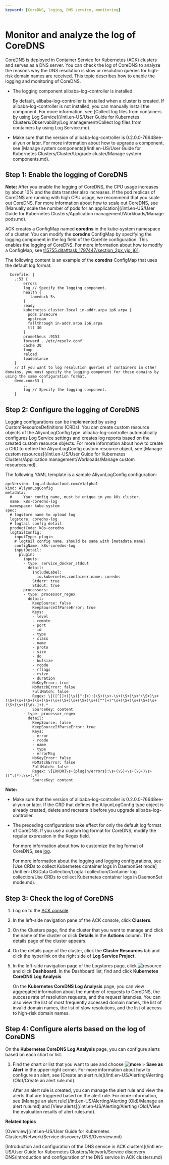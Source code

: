 ```yaml
---
keyword: [CoreDNS, loging, DNS service, monitoring]
---
```


# Monitor and analyze the log of CoreDNS

CoreDNS is deployed in Container Service for Kubernetes \(ACK\) clusters and serves as a DNS server. You can check the log of CoreDNS to analyze the reasons why the DNS resolution is slow or resolution queries for high-risk domain names are received. This topic describes how to enable the logging and monitoring of CoreDNS.

-   The logging component alibaba-log-controller is installed.

    By default, alibaba-log-controller is installed when a cluster is created. If alibaba-log-controller is not installed, you can manually install the component. For more information, see [Collect log files from containers by using Log Service](/intl.en-US/User Guide for Kubernetes Clusters/Observability/Log management/Collect log files from containers by using Log Service.md).

-   Make sure that the version of alibaba-log-controller is 0.2.0.0-76648ee-aliyun or later. For more information about how to upgrade a component, see [Manage system components](/intl.en-US/User Guide for Kubernetes Clusters/Cluster/Upgrade cluster/Manage system components.md).

## Step 1: Enable the logging of CoreDNS

**Note:** After you enable the logging of CoreDNS, the CPU usage increases by about 10% and the data transfer also increases. If the pod replicas of CoreDNS are running with high CPU usage, we recommend that you scale out CoreDNS. For more information about how to scale out CoreDNS, see [Manually scale the number of pods for an application](/intl.en-US/User Guide for Kubernetes Clusters/Application management/Workloads/Manage pods.md).

ACK creates a ConfigMap named **coredns** in the kube-system namespace of a cluster. You can modify the **coredns** ConfigMap by specifying the logging component in the log field of the Corefile configuration. This enables the logging of CoreDNS. For more information about how to modify a ConfigMap, see [t15755.dita\#task\_1797447/section\_2px\_yjo\_j61](t15755.dita#task_1797447/section_2px_yjo_j61).

The following content is an example of the **coredns** ConfigMap that uses the default log format:

```
  Corefile: |
    .:53 {
        errors
        log // Specify the logging component. 
        health {
           lameduck 5s
        }
        ready
        kubernetes cluster.local in-addr.arpa ip6.arpa {
          pods insecure
          upstream
          fallthrough in-addr.arpa ip6.arpa
          ttl 30
        }
        prometheus :9153
        forward . /etc/resolv.conf
        cache 30
        loop
        reload
        loadbalance
    }
    // If you want to log resolution queries of containers in other domains, you must specify the logging component for these domains by using the same configuration format. 
    demo.com:53 {
        ... 
        log // Specify the logging component. 
    }
```

## Step 2: Configure the logging of CoreDNS

Logging configurations can be implemented by using CustomResourceDefinitions \(CRDs\). You can create custom resource objects of the AliyunLogConfig type. alibaba-log-controller automatically configures Log Service settings and creates log reports based on the created custom resource objects. For more information about how to create a CRD to define the AliyunLogConfig custom resource object, see [Manage custom resources](/intl.en-US/User Guide for Kubernetes Clusters/Application management/Workloads/Manage custom resources.md).

The following YAML template is a sample AliyunLogConfig configuration:

```
apiVersion: log.alibabacloud.com/v1alpha1
kind: AliyunLogConfig
metadata:
  #     Your config name, must be unique in you k8s cluster.
  name: k8s-coredns-log
  namespace: kube-system
spec:
  # logstore name to upload log
  logstore: coredns-log
  # logtail config detail
  productCode: k8s-coredns
  logtailConfig:
    inputType: plugin
    # logtail config name, should be same with [metadata.name]
    configName: k8s-coredns-log
    inputDetail:
      plugin:
        inputs:
        - type: service_docker_stdout
          detail:
            IncludeLabel:
              io.kubernetes.container.name: coredns
            Stderr: true
            Stdout: true
        processors:
        - type: processor_regex
          detail:
            KeepSource: false
            KeepSourceIfParseError: true
            Keys:
            - level
            - remote
            - port
            - id
            - type
            - class
            - name
            - proto
            - size
            - do
            - bufsize
            - rcode
            - rflags
            - rsize
            - duration
            NoKeyError: true
            NoMatchError: false
            FullMatch: false
            Regex: \[([^]]+)]\s([^:]+):(\S+)\s+-\s+(\S+)\s+"(\S+)\s+(\S+)\s+(\S+)\s+(\S+)\s+(\S+)\s+(\S+)\s+([^"]+)"\s+(\S+)\s+(\S+)\s+(\S+)\s+([\d\.]+).*
            SourceKey: content
        - type: processor_regex
          detail:
            KeepSource: false
            KeepSourceIfParseError: true
            Keys:
            - error
            - rcode
            - name
            - type
            - errorMsg
            NoKeyError: false
            NoMatchError: false
            FullMatch: false
            Regex: \[ERROR]\s+(plugin/errors):\s+(\S)+\s+(\S+)\s+([^:]*):\s+(.*)
            SourceKey: content
```

**Note:**

-   Make sure that the version of alibaba-log-controller is 0.2.0.0-76648ee-aliyun or later. If the CRD that defines the AliyunLogConfig type object is already created, delete and recreate it before you upgrade alibaba-log-controller.
-   The preceding configurations take effect for only the default log format of CoreDNS. If you use a custom log format for CoreDNS, modify the regular expression in the Regex field.

    For more information about how to customize the log format of CoreDNS, see [log](https://coredns.io/plugins/log/).

    For more information about the logging and logging configurations, see [Use CRDs to collect Kubernetes container logs in DaemonSet mode](/intl.en-US/Data Collection/Logtail collection/Container log collection/Use CRDs to collect Kubernetes container logs in DaemonSet mode.md).


## Step 3: Check the log of CoreDNS

1.  Log on to the [ACK console](https://cs.console.aliyun.com).

2.  In the left-side navigation pane of the ACK console, click **Clusters**.

3.  On the Clusters page, find the cluster that you want to manage and click the name of the cluster or click **Details** in the **Actions** column. The details page of the cluster appears.

4.  On the details page of the cluster, click the **Cluster Resources** tab and click the hyperlink on the right side of **Log Service Project**.

5.  In the left-side navigation page of the Logstores page, click ![resource](https://static-aliyun-doc.oss-accelerate.aliyuncs.com/assets/img/en-US/7084862261/p267638.png) and click **Dashboard**. In the Dashboard list, find and click **Kubernetes CoreDNS Log Analysis**

    On the **Kubernetes CoreDNS Log Analysis** page, you can view aggregated information about the number of requests to CoreDNS, the success rate of resolution requests, and the request latencies. You can also view the list of most frequently accessed domain names, the list of invalid domain names, the list of slow resolutions, and the list of access to high-risk domain names.


## Step 4: Configure alerts based on the log of CoreDNS

On the **Kubernetes CoreDNS Log Analysis** page, you can configure alerts based on each chart or list.

1.  Find the chart or list that you want to use and choose **![more](https://static-aliyun-doc.oss-accelerate.aliyuncs.com/assets/img/en-US/9019141261/p267496.png)** \> **Save as Alert** in the upper-right corner. For more information about how to configure an alert, see [Create an alert rule](/intl.en-US/Alerting/Alerting (Old)/Create an alert rule.md).

    After an alert rule is created, you can manage the alert rule and view the alerts that are triggered based on the alert rule. For more information, see [Manage an alert rule](/intl.en-US/Alerting/Alerting (Old)/Manage an alert rule.md) and [View alerts](/intl.en-US/Alerting/Alerting (Old)/View the evaluation results of alert rules.md).


**Related topics**  


[Overview](/intl.en-US/User Guide for Kubernetes Clusters/Network/Service discovery DNS/Overview.md)

[Introduction and configuration of the DNS service in ACK clusters](/intl.en-US/User Guide for Kubernetes Clusters/Network/Service discovery DNS/Introduction and configuration of the DNS service in ACK clusters.md)


